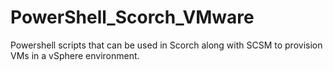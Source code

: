 # PowerShell_Scorch_VMware
Powershell scripts that can be used in Scorch along with SCSM to provision VMs in a vSphere environment.
